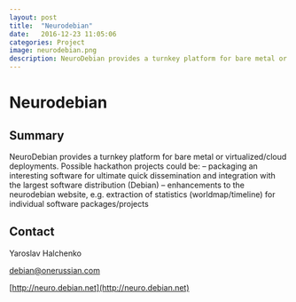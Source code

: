 ```yaml
---
layout: post
title:  "Neurodebian"
date:   2016-12-23 11:05:06
categories: Project
image: neurodebian.png
description: NeuroDebian provides a turnkey platform for bare metal or virtualized/cloud deployments. 
---
```

# Neurodebian

## Summary
NeuroDebian provides a turnkey platform for bare metal or virtualized/cloud deployments. Possible hackathon projects could be: – packaging an interesting software for ultimate quick dissemination and integration with the largest software distribution (Debian) – enhancements to the neurodebian website, e.g. extraction of statistics (worldmap/timeline) for individual software packages/projects

## Contact
Yaroslav Halchenko

[debian@onerussian.com](mailto:debian@onerussian.com)

[http://neuro.debian.net](http://neuro.debian.net)
